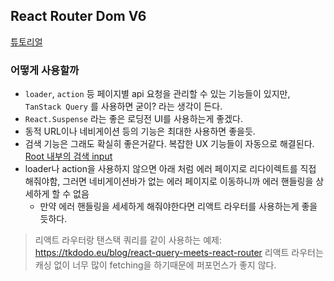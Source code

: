 ## React Router Dom V6

[튜토리얼](https://reactrouter.com/en/main/start/tutorial)

### 어떻게 사용할까

- `loader`, `action` 등 페이지별 api 요청을 관리할 수 있는 기능들이 있지만, `TanStack Query` 를 사용하면 굳이? 라는 생각이 든다.
- `React.Suspense` 라는 좋은 로딩전 UI를 사용하는게 좋겠다.
- 동적 URL이나 네비게이션 등의 기능은 최대한 사용하면 좋을듯.
- 검색 기능은 그래도 확실히 좋은거같다. 복잡한 UX 기능들이 자동으로 해결된다. [Root 내부의 검색 input](src/routes/root.tsx)
- loader나 action을 사용하지 않으면 아래 처럼 에러 페이지로 리다이렉트를 직접 해줘야함, 그러면 네비게이션바가 없는 에러 페이지로 이동하니까 에러 핸들링을 상세하게 할 수 없음
  - 만약 에러 핸들링을 세세하게 해줘야한다면 리액트 라우터를 사용하는게 좋을듯하다.

> 리액트 라우터랑 탠스택 쿼리를 같이 사용하는 예제: https://tkdodo.eu/blog/react-query-meets-react-router
> 리액트 라우터는 캐싱 없이 너무 많이 fetching을 하기때문에 퍼포먼스가 좋지 않다.
